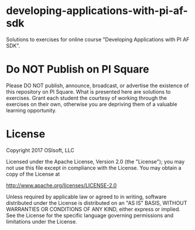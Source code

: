 # developing-applications-with-pi-af-sdk
Solutions to exercises for online course "Developing Applications with PI AF SDK".

# Do NOT Publish on PI Square
Please DO NOT publish, announce, broadcast, or advertise the existence of this repository on PI Square.  What is presented here are
solutions to exercises.  Grant each student the courtesy of working through the exercises on their own, otherwise you are depriving
them of a valuable learning opportunity.

# License

Copyright 2017 OSIsoft, LLC

Licensed under the Apache License, Version 2.0 (the "License"); you may not use this file except in compliance with the License. You may obtain a copy of the License at

http://www.apache.org/licenses/LICENSE-2.0

Unless required by applicable law or agreed to in writing, software distributed under the License is distributed on an "AS IS" BASIS, WITHOUT WARRANTIES OR CONDITIONS OF ANY KIND, either express or implied. See the License for the specific language governing permissions and limitations under the License.
